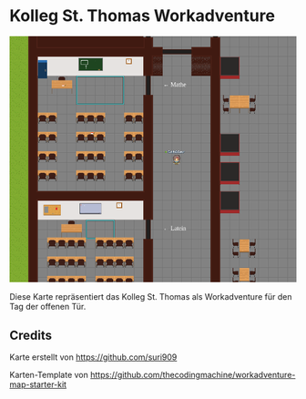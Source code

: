 # Kolleg St. Thomas Workadventure

![map](./map.png)

Diese Karte repräsentiert das Kolleg St. Thomas als Workadventure für den Tag der offenen Tür.

## Credits
Karte erstellt von https://github.com/suri909

Karten-Template von https://github.com/thecodingmachine/workadventure-map-starter-kit